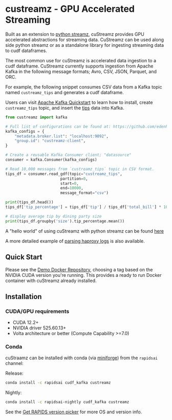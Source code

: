 # custreamz - GPU Accelerated Streaming

Built as an extension to [python streamz](https://github.com/python-streamz/streamz), cuStreamz provides GPU accelerated abstractions for streaming data. CuStreamz can be used along side python streamz or as a standalone library for ingesting streaming data to cudf dataframes.

The most common use for cuStreamz is accelerated data ingestion to a cudf dataframe. CuStreamz currently supports ingestion from Apache Kafka in the following message formats; Avro, CSV, JSON, Parquet, and ORC.

For example, the following snippet consumes CSV data from a Kafka topic named `custreamz_tips` and generates a cudf dataframe.

Users can visit [Apache Kafka Quickstart](https://kafka.apache.org/quickstart) to learn how to install, create `custreamz_tips` topic, and insert the [tips](https://github.com/plotly/datasets/raw/master/tips.csv) data into Kafka.


```python
from custreamz import kafka

# Full list of configurations can be found at: https://github.com/edenhill/librdkafka/blob/master/CONFIGURATION.md
kafka_configs = {
    "metadata.broker.list": "localhost:9092",
    "group.id": "custreamz-client",
}

# Create a reusable Kafka Consumer client; "datasource"
consumer = kafka.Consumer(kafka_configs)

# Read 10,000 messages from `custreamz_tips` topic in CSV format.
tips_df = consumer.read_gdf(topic="custreamz_tips",
                        partition=0,
                        start=0,
                        end=10000,
                        message_format="csv")

print(tips_df.head())
tips_df['tip_percentage'] = tips_df['tip'] / tips_df['total_bill'] * 100

# display average tip by dining party size
print(tips_df.groupby('size').tip_percentage.mean())
```

A "hello world" of using cuStreamz with python streamz can be found [here](https://github.com/rapidsai-community/notebooks-contrib/blob/main/getting_started_materials/hello_worlds/hello_streamz.ipynb)

A more detailed example of [parsing haproxy logs](https://github.com/rapidsai-community/notebooks-contrib/blob/branch-0.14/intermediate_notebooks/examples/custreamz/parsing_haproxy_logs.ipynb) is also available.

## Quick Start

Please see the [Demo Docker Repository](https://hub.docker.com/r/rapidsai/rapidsai/), choosing a tag based on the NVIDIA CUDA version you're running. This provides a ready to run Docker container with cuStreamz already installed.

## Installation


### CUDA/GPU requirements

* CUDA 12.2+
* NVIDIA driver 525.60.13+
* Volta architecture or better (Compute Capability >=7.0)

### Conda

cuStraamz can be installed with conda (via [miniforge](https://github.com/conda-forge/miniforge)) from the `rapidsai` channel:

Release:
```bash
conda install -c rapidsai cudf_kafka custreamz
```

Nightly:
```bash
conda install -c rapidsai-nightly cudf_kafka custreamz
```

See the [Get RAPIDS version picker](https://rapids.ai/start.html) for more OS and version info.
